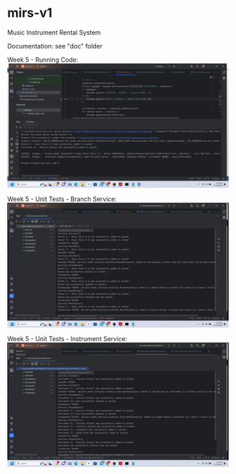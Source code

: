 # mirs-v1
Music Instrument Rental System

Documentation: see "doc" folder

Week 5 - Running Code:
![](doc/img/screenshot_wk5_driver_class.jpg)

Week 5 - Unit Tests - Branch Service:
![](doc/img/screenshot_wk5_unit_test_branch_service.jpg)

Week 5 - Unit Tests - Instrument Service:
![](doc/img/screenshot_wk5_unit_test_instrument_service.jpg)


